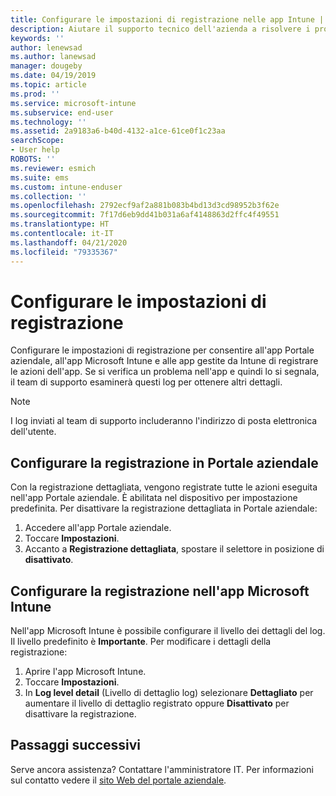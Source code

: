 ```yaml
---
title: Configurare le impostazioni di registrazione nelle app Intune | Microsoft Docs
description: Aiutare il supporto tecnico dell'azienda a risolvere i problemi dei dispositivi usando la registrazione dettagliata
keywords: ''
author: lenewsad
ms.author: lanewsad
manager: dougeby
ms.date: 04/19/2019
ms.topic: article
ms.prod: ''
ms.service: microsoft-intune
ms.subservice: end-user
ms.technology: ''
ms.assetid: 2a9183a6-b40d-4132-a1ce-61ce0f1c23aa
searchScope:
- User help
ROBOTS: ''
ms.reviewer: esmich
ms.suite: ems
ms.custom: intune-enduser
ms.collection: ''
ms.openlocfilehash: 2792ecf9af2a881b083b4bd13d3cd98952b3f62e
ms.sourcegitcommit: 7f17d6eb9dd41b031a6af4148863d2ffc4f49551
ms.translationtype: HT
ms.contentlocale: it-IT
ms.lasthandoff: 04/21/2020
ms.locfileid: "79335367"
---
```

# <a name="configure-logging-settings"></a>Configurare le impostazioni di registrazione

Configurare le impostazioni di registrazione per consentire all'app Portale aziendale, all'app Microsoft Intune e alle app gestite da Intune di registrare le azioni dell'app. Se si verifica un problema nell'app e quindi lo si segnala, il team di supporto esaminerà questi log per ottenere altri dettagli. 

> [!NOTE]
> I log inviati al team di supporto includeranno l'indirizzo di posta elettronica dell'utente.  

## <a name="configure-company-portal-logging"></a>Configurare la registrazione in Portale aziendale
Con la registrazione dettagliata, vengono registrate tutte le azioni eseguita nell'app Portale aziendale. È abilitata nel dispositivo per impostazione predefinita. Per disattivare la registrazione dettagliata in Portale aziendale:  

1. Accedere all'app Portale aziendale.
2. Toccare **Impostazioni**.
3. Accanto a **Registrazione dettagliata**, spostare il selettore in posizione di **disattivato**.

## <a name="configure-microsoft-intune-app-logging"></a>Configurare la registrazione nell'app Microsoft Intune
Nell'app Microsoft Intune è possibile configurare il livello dei dettagli del log. Il livello predefinito è **Importante**. Per modificare i dettagli della registrazione:  

1. Aprire l'app Microsoft Intune.  
2. Toccare **Impostazioni**.  
3. In **Log level detail** (Livello di dettaglio log) selezionare **Dettagliato** per aumentare il livello di dettaglio registrato oppure **Disattivato** per disattivare la registrazione.  

## <a name="next-steps"></a>Passaggi successivi  

Serve ancora assistenza? Contattare l'amministratore IT. Per informazioni sul contatto vedere il [sito Web del portale aziendale](https://go.microsoft.com/fwlink/?linkid=2010980).  
